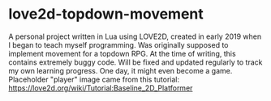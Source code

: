 # love2d-topdown-movement
 
A personal project written in Lua using LOVE2D, created in early 2019 when I began to teach myself programming. Was originally supposed to implement movement for a topdown RPG. 
At the time of writing, this contains extremely buggy code. Will be fixed and updated regularly to track my own learning progress. One day, it might even become a game.
Placeholder "player" image came from this tutorial: https://love2d.org/wiki/Tutorial:Baseline_2D_Platformer
